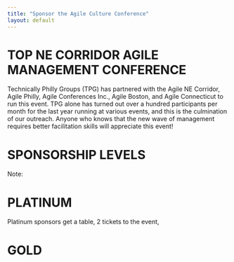 ```yaml
---
title: "Sponsor the Agile Culture Conference"
layout: default
---
```


TOP NE CORRIDOR AGILE MANAGEMENT CONFERENCE
===========================================
Technically Philly Groups (TPG) has partnered with the Agile NE Corridor, Agile Philly, Agile Conferences Inc., Agile Boston, and Agile Connecticut to run this event.  TPG alone has turned out over a hundred participants per month for the last year running at various events, and this is the culmination of our outreach. Anyone who knows that the new wave of management requires better facilitation skills will appreciate this event!

SPONSORSHIP LEVELS
==================

Note: 

PLATINUM
========
Platinum sponsors get a table, 2 tickets to the event, 

GOLD
========
